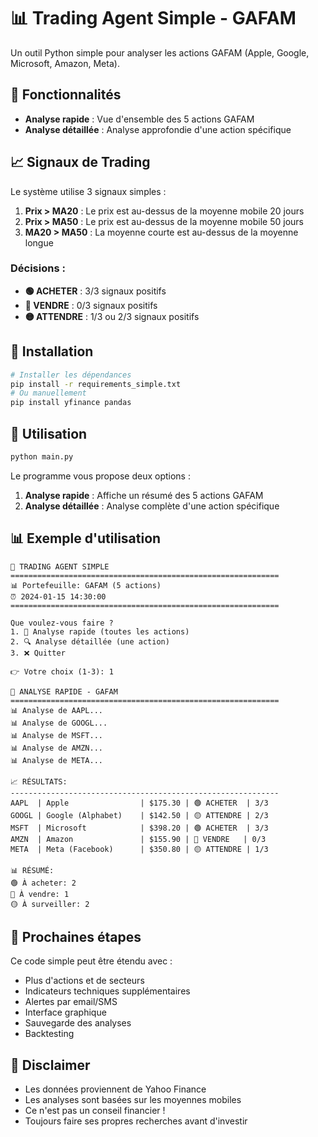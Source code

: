 # 📊 Trading Agent Simple - GAFAM

Un outil Python simple pour analyser les actions GAFAM (Apple, Google, Microsoft, Amazon, Meta).

## 🎯 Fonctionnalités

- **Analyse rapide** : Vue d'ensemble des 5 actions GAFAM
- **Analyse détaillée** : Analyse approfondie d'une action spécifique

## 📈 Signaux de Trading

Le système utilise 3 signaux simples :

1. **Prix > MA20** : Le prix est au-dessus de la moyenne mobile 20 jours
2. **Prix > MA50** : Le prix est au-dessus de la moyenne mobile 50 jours  
3. **MA20 > MA50** : La moyenne courte est au-dessus de la moyenne longue

### Décisions :
- **🟢 ACHETER** : 3/3 signaux positifs
- **🔴 VENDRE** : 0/3 signaux positifs
- **🟡 ATTENDRE** : 1/3 ou 2/3 signaux positifs

## 🔧 Installation

```bash
# Installer les dépendances
pip install -r requirements_simple.txt
# Ou manuellement
pip install yfinance pandas
```

## 🚀 Utilisation

```bash
python main.py
```

Le programme vous propose deux options :

1. **Analyse rapide** : Affiche un résumé des 5 actions GAFAM
2. **Analyse détaillée** : Analyse complète d'une action spécifique

## 📊 Exemple d'utilisation

```
🎯 TRADING AGENT SIMPLE
============================================================
📊 Portefeuille: GAFAM (5 actions)
⏰ 2024-01-15 14:30:00
============================================================

Que voulez-vous faire ?
1. 🚀 Analyse rapide (toutes les actions)
2. 🔍 Analyse détaillée (une action)
3. ❌ Quitter

👉 Votre choix (1-3): 1

🚀 ANALYSE RAPIDE - GAFAM
============================================================
📊 Analyse de AAPL...
📊 Analyse de GOOGL...
📊 Analyse de MSFT...
📊 Analyse de AMZN...
📊 Analyse de META...

📈 RÉSULTATS:
------------------------------------------------------------
AAPL  | Apple                | $175.30 | 🟢 ACHETER  | 3/3
GOOGL | Google (Alphabet)    | $142.50 | 🟡 ATTENDRE | 2/3
MSFT  | Microsoft            | $398.20 | 🟢 ACHETER  | 3/3
AMZN  | Amazon               | $155.90 | 🔴 VENDRE   | 0/3
META  | Meta (Facebook)      | $350.80 | 🟡 ATTENDRE | 1/3

📊 RÉSUMÉ:
🟢 À acheter: 2
🔴 À vendre: 1
🟡 À surveiller: 2
```

## 🔮 Prochaines étapes

Ce code simple peut être étendu avec :

- Plus d'actions et de secteurs
- Indicateurs techniques supplémentaires
- Alertes par email/SMS
- Interface graphique
- Sauvegarde des analyses
- Backtesting

## 📝 Disclaimer

- Les données proviennent de Yahoo Finance
- Les analyses sont basées sur les moyennes mobiles
- Ce n'est pas un conseil financier !
- Toujours faire ses propres recherches avant d'investir
